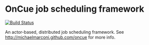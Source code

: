 OnCue job scheduling framework
==============================

[![Build Status](https://travis-ci.org/michaelmarconi/oncue.png)](https://travis-ci.org/michaelmarconi/oncue)

An actor-based, distributed job scheduling framework.  See http://michaelmarconi.github.com/oncue for more info.
